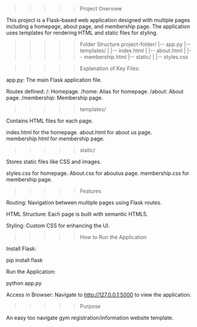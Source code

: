 >>>>>Project Overview

This project is a Flask-based web application designed with multiple pages including a homepage, about page, and membership page. The application uses templates for rendering HTML and static files for styling.

>>>>>Folder Structure
project-folder/
|-- app.py
|-- templates/
|   |-- index.html
|   |-- about.html
|   |-- membership.html
|-- static/
|   |-- styles.css

>>>>>Explanation of Key Files:

app.py:
The main Flask application file.

Routes defined:
/: Homepage.
/home: Alias for homepage.
/about: About page.
/membership: Membership page.

>>>>>templates/

Contains HTML files for each page.

index.html for the homepage.
about.html for about us page.
membership.html for membership page.

>>>>>static/

Stores static files like CSS and images.

styles.css for homepage.
About.css for aboutus page.
membership.css for membership page.

>>>>>Features

Routing: Navigation between multiple pages using Flask routes.

HTML Structure: Each page is built with semantic HTML5.

Styling: Custom CSS for enhancing the UI.

>>>>>How to Run the Application

Install Flask:

pip install flask

Run the Application:

python app.py

Access in Browser:
Navigate to http://127.0.0.1:5000 to view the application.

>>>>>Purpose

An easy too navigate gym registration/information website template.
